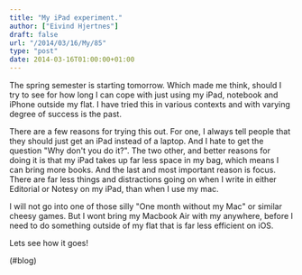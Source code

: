 ```yaml
---
title: "My iPad experiment."
author: ["Eivind Hjertnes"]
draft: false
url: "/2014/03/16/My/85"
type: "post"
date: 2014-03-16T01:00:00+01:00
---
```


The spring semester is starting tomorrow. Which made me think, should I
try to see for how long I can cope with just using my iPad, notebook and
iPhone outside my flat. I have tried this in various contexts and with
varying degree of success is the past.

There are a few reasons for trying this out. For one, I always tell
people that they should just get an iPad instead of a laptop. And I hate
to get the question "Why don't you do it?". The two other, and better
reasons for doing it is that my iPad takes up far less space in my bag,
which means I can bring more books. And the last and most important
reason is focus. There are far less things and distractions going on
when I write in either Editorial or Notesy on my iPad, than when I use
my mac.

I will not go into one of those silly "One month without my Mac" or
similar cheesy games. But I wont bring my Macbook Air with my anywhere,
before I need to do something outside of my flat that is far less
efficient on iOS.

Lets see how it goes!

(#blog)

